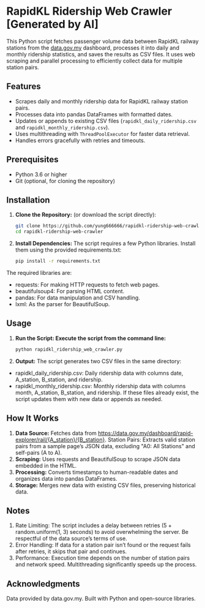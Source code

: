 # RapidKL Ridership Web Crawler [Generated by AI]

This Python script fetches passenger volume data between RapidKL railway stations from the [data.gov.my](https://data.gov.my/dashboard/rapid-explorer/rail) dashboard, processes it into daily and monthly ridership statistics, and saves the results as CSV files. It uses web scraping and parallel processing to efficiently collect data for multiple station pairs.

## Features
- Scrapes daily and monthly ridership data for RapidKL railway station pairs.
- Processes data into pandas DataFrames with formatted dates.
- Updates or appends to existing CSV files (`rapidkl_daily_ridership.csv` and `rapidkl_monthly_ridership.csv`).
- Uses multithreading with `ThreadPoolExecutor` for faster data retrieval.
- Handles errors gracefully with retries and timeouts.

## Prerequisites
- Python 3.6 or higher
- Git (optional, for cloning the repository)

## Installation
1. **Clone the Repository:** (or download the script directly):
   ```bash
   git clone https://github.com/yung666666/rapidkl-ridership-web-crawler.git
   cd rapidkl-ridership-web-crawler
   ```
2. **Install Dependencies:**
The script requires a few Python libraries. Install them using the provided requirements.txt:
   ```bash
   pip install -r requirements.txt
   ```
The required libraries are:

- requests: For making HTTP requests to fetch web pages.
- beautifulsoup4: For parsing HTML content.
- pandas: For data manipulation and CSV handling.
- lxml: As the parser for BeautifulSoup.

## Usage
1. **Run the Script: Execute the script from the command line:**
   ```bash
   python rapidkl_ridership_web_crawler.py
   ```
2. **Output:**
The script generates two CSV files in the same directory:
- rapidkl_daily_ridership.csv: Daily ridership data with columns date, A_station, B_station, and ridership.
- rapidkl_monthly_ridership.csv: Monthly ridership data with columns month, A_station, B_station, and ridership.
If these files already exist, the script updates them with new data or appends as needed.

## How It Works
1. **Data Source:** Fetches data from https://data.gov.my/dashboard/rapid-explorer/rail/{A_station}/{B_station}.
Station Pairs: Extracts valid station pairs from a sample page’s JSON data, excluding "A0: All Stations" and self-pairs (A to A).
2. **Scraping:** Uses requests and BeautifulSoup to scrape JSON data embedded in the HTML.
3. **Processing:** Converts timestamps to human-readable dates and organizes data into pandas DataFrames.
4. **Storage:** Merges new data with existing CSV files, preserving historical data.

## Notes
1. Rate Limiting: The script includes a delay between retries (5 + random.uniform(1, 3) seconds) to avoid overwhelming the server. Be respectful of the data source’s terms of use.
2. Error Handling: If data for a station pair isn’t found or the request fails after retries, it skips that pair and continues.
3. Performance: Execution time depends on the number of station pairs and network speed. Multithreading significantly speeds up the process.

## Acknowledgments
Data provided by data.gov.my.
Built with Python and open-source libraries.
